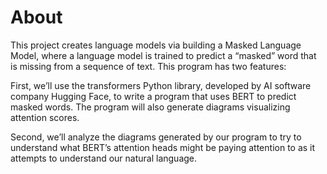 # About

This project creates language models via building a Masked Language Model, where a language model is trained to predict a “masked” word that is missing from a sequence of text. This program has two features:

First, we’ll use the transformers Python library, developed by AI software company Hugging Face, to write a program that uses BERT to predict masked words. The program will also generate diagrams visualizing attention scores.

Second, we’ll analyze the diagrams generated by our program to try to understand what BERT’s attention heads might be paying attention to as it attempts to understand our natural language.
